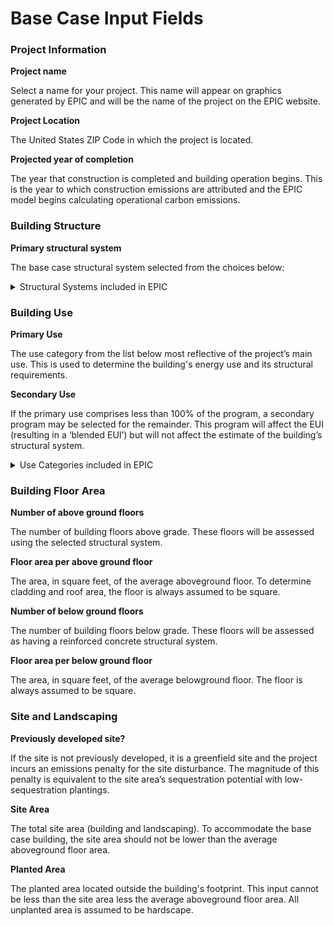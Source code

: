 # Base Case Input Fields

### Project Information

**Project name**

Select a name for your project. This name will appear on graphics generated by EPIC and will be the name of the project on the EPIC website.

**Project Location**

The United States ZIP Code in which the project is located.

**Projected year of completion**

The year that construction is completed and building operation begins. This is the year to which construction emissions are attributed and the EPIC model begins calculating operational carbon emissions.

### Building Structure

**Primary structural system**

The base case structural system selected from the choices below:

<details>

<summary>Structural Systems included in EPIC</summary>

* _Steel frame_. A structural system comprised of columns, beams, girders, and decking constructed from steel structural members connected with rigid or pin joints.

<!---->

* _Reinforced concrete_. A structural system comprised of columns, beams, and slabs of concrete reinforced with steel that provides tensile strength.

<!---->

* _Hybrid concrete/steel (high-rise)_. A structural system that combines rigid steel frames with concrete columns, beams, and slabs. These hybrid structures are more materially intensive and may be used when there are significant seismic loads, in high-rise buildings, or for programs with very high live or environmental loads.

<!---->

* _Wood frame_. A structural system comprised of dimensional lumber, plywood sheathing, and reinforced concrete cores and podiums.

<!---->

* _Comprehensive mass timber_. A structural system comprised of massive beams, panels, and columns, often assembled by aggregating many smaller timber elements. This approach assumes that timber elements are aggressively substituted for other structural materials.

</details>

### Building Use

**Primary Use**

The use category from the list below most reflective of the project’s main use. This is used to determine the building's energy use and its structural requirements.

**Secondary Use**

If the primary use comprises less than 100% of the program, a secondary program may be selected for the remainder. This program will affect the EUI (resulting in a ‘blended EUI’) but will not affect the estimate of the building’s structural system.

<details>

<summary>Use Categories included in EPIC</summary>

* Aquarium
* Convention Center
* Distribution Center
* Dormitory
* Fitness Center
* Hospital
* Hotel
* K-12 School
* Laboratory
* Library
* Medical Clinic
* Multifamily Housing
* Museum Office
* Performing Arts
* Post Office
* Pre-school / Day Care
* Restaurant
* Retail Store
* Senior Care Facility
* ~~Single Family Home~~ _<mark style="color:green;">(only available via API)</mark>_
* Stadium
* Transit Station
* University/College
* Worship Facility
* Warehouse
* Zoo

</details>

### Building Floor Area

**Number of above ground floors**

The number of building floors above grade. These floors will be assessed using the selected structural system.

**Floor area per above ground floor**

The area, in square feet, of the average aboveground floor. To determine cladding and roof area, the floor is always assumed to be square.

**Number of below ground floors**

The number of building floors below grade. These floors will be assessed as having a reinforced concrete structural system.

**Floor area per below ground floor**

The area, in square feet, of the average belowground floor. The floor is always assumed to be square.

### Site and Landscaping

**Previously developed site?**

If the site is not previously developed, it is a greenfield site and the project incurs an emissions penalty for the site disturbance. The magnitude of this penalty is equivalent to the site area’s sequestration potential with low-sequestration plantings.

**Site Area**

The total site area (building and landscaping). To accommodate the base case building, the site area should not be lower than the average aboveground floor area.

**Planted Area**

The planted area located outside the building's footprint. This input cannot be less than the site area less the average aboveground floor area. All unplanted area is assumed to be hardscape.
